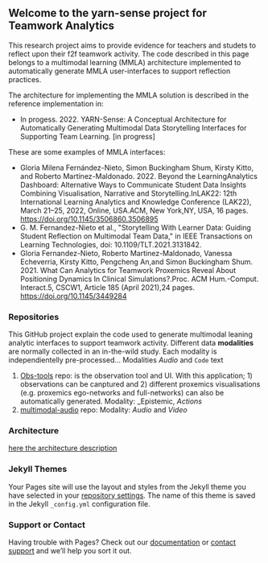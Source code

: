 ## Welcome to the yarn-sense project for Teamwork Analytics

This research project aims to provide evidence for teachers and studets to reflect upon their f2f teamwork activity. The code described in this page belongs to a multimodal learning (MMLA) architecture implemented to automatically generate MMLA user-interfaces to support reflection practices.

The architecture for implementing the MMLA solution is described in the reference implementation in:

- In progess. 2022. YARN-Sense: A Conceptual Architecture for Automatically Generating Multimodal Data Storytelling Interfaces for Supporting Team Learning. [in progress]

These are some examples of MMLA interfaces:

- Gloria Milena Fernández-Nieto, Simon Buckingham Shum, Kirsty Kitto, and Roberto Martínez-Maldonado. 2022. Beyond the LearningAnalytics Dashboard: Alternative Ways to Communicate Student Data Insights Combining Visualisation, Narrative and Storytelling.InLAK22: 12th International Learning Analytics and Knowledge Conference (LAK22), March 21–25, 2022, Online, USA.ACM, New York,NY, USA, 16 pages. https://doi.org/10.1145/3506860.3506895
- G. M. Fernandez-Nieto et al., "Storytelling With Learner Data: Guiding Student Reflection on Multimodal Team Data," in IEEE Transactions on Learning Technologies, doi: 10.1109/TLT.2021.3131842.
- Gloria Fernandez-Nieto, Roberto Martinez-Maldonado, Vanessa Echeverria, Kirsty Kitto, Pengcheng An,and Simon Buckingham Shum. 2021. What Can Analytics for Teamwork Proxemics Reveal About Positioning Dynamics In Clinical Simulations?.Proc. ACM Hum.-Comput. Interact.5, CSCW1, Article 185 (April 2021),24 pages. https://doi.org/10.1145/3449284

### Repositories

This GitHub project explain the code used to generate multimodal leaning analytic interfaces to support teamwork activity. Different data **modalities** are normally collected in an in-the-wild study. Each modality is independientelly pre-processed... Modalities _Audio_ and `Code` text

1. [Obs-tools](https://github.com/Teamwork-Analytics/obs-rules) repo: is the observation tool and UI. With this application; 1) observations can be canptured and 2) different proxemics visualisations (e.g. proxemics ego-networks and full-networks) can also be automatically generated. Modality: _Epistemic, _Actions_
3. [multimodal-audio](https://github.com/Teamwork-Analytics/multimodal-audio) repo: Modality: _Audio_ and _Video_

### Architecture

[here the architecture description](architecture.md)

### Jekyll Themes

Your Pages site will use the layout and styles from the Jekyll theme you have selected in your [repository settings](https://github.com/Teamwork-Analytics/yarn-sense/settings/pages). The name of this theme is saved in the Jekyll `_config.yml` configuration file.

### Support or Contact

Having trouble with Pages? Check out our [documentation](https://docs.github.com/categories/github-pages-basics/) or [contact support](https://support.github.com/contact) and we’ll help you sort it out.
